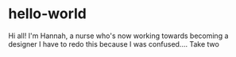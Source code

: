 # hello-world
Hi all!
I'm Hannah, a nurse who's now working towards becoming a designer
I have to redo this because I was confused....
Take two

